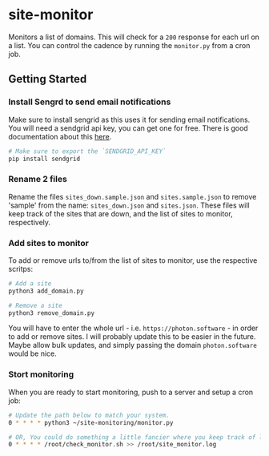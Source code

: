 # site-monitor

Monitors a list of domains. This will check for a `200` response for each url on a list. You can control the cadence by running the `monitor.py` from a cron job.

## Getting Started

### Install Sengrd to send email notifications

Make sure to install sengrid as this uses it for sending email notifications. You will need a sendgrid api key, you can get one for free. There is good documentation about this [here](https://pypi.org/project/sendgrid/).

```sh
# Make sure to export the `SENDGRID_API_KEY`
pip install sendgrid
```

### Rename 2 files

Rename the files `sites_down.sample.json` and `sites.sample.json` to remove 'sample' from the name: `sites_down.json` and `sites.json`. These files will keep track of the sites that are down, and the list of sites to monitor, respectively.

### Add sites to monitor

To add or remove urls to/from the list of sites to monitor, use the respective scritps:

```sh
# Add a site
python3 add_domain.py

# Remove a site
python3 remove_domain.py
```

You will have to enter the whole url - i.e. `https://photon.software` - in order to add or remove sites. I will probably update this to be easier in the future. Maybe allow bulk updates, and simply passing the domain `photon.software` would be nice.

### Stort monitoring

When you are ready to start monitoring, push to a server and setup a cron job:

```sh
# Update the path below to match your system.
0 * * * * python3 ~/site-monitoring/monitor.py

# OR, You could do something a little fancier where you keep track of logs
0 * * * * /root/check_monitor.sh >> /root/site_monitor.log
```